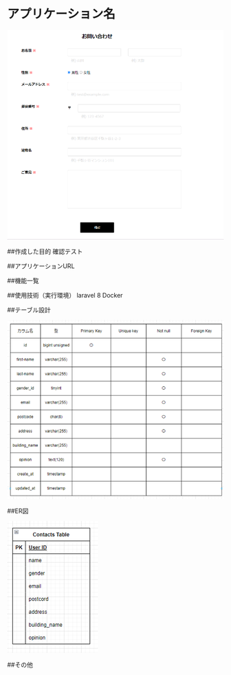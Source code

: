 # アプリケーション名

![](2023-10-16-23-02-49.png)

##作成した目的
確認テスト

##アプリケーションURL

##機能一覧


##使用技術（実行環境）
laravel 8
Docker

##テーブル設計

![](2023-10-16-23-06-07.png)


##ER図

![](2023-10-16-22-57-41.png)

##その他

